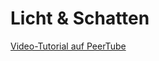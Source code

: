 # Licht & Schatten
[Video-Tutorial auf PeerTube](https://tube.kh-berlin.de/videos/watch/39f22782-a7b4-4b23-b838-dc06559f38f7)




